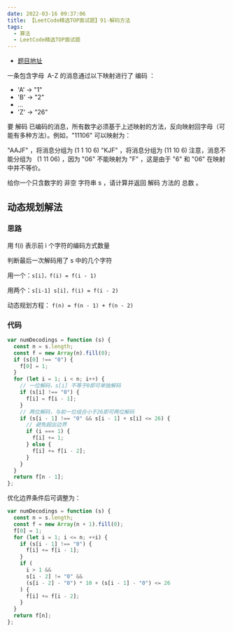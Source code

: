 ```yaml
---
date: 2022-03-16 09:37:06
title: 【LeetCode精选TOP面试题】91-解码方法
tags:
  - 算法
  - LeetCode精选TOP面试题
---
```


- [题目地址](https://leetcode.com/problems/decode-ways/description/)

一条包含字母  A-Z 的消息通过以下映射进行了 编码 ：

- 'A' -> "1"
- 'B' -> "2"
- ...
- 'Z' -> "26"

要 解码 已编码的消息，所有数字必须基于上述映射的方法，反向映射回字母（可能有多种方法）。例如，"11106" 可以映射为：

"AAJF" ，将消息分组为 (1 1 10 6)
"KJF" ，将消息分组为 (11 10 6)
注意，消息不能分组为   (1 11 06) ，因为 "06" 不能映射为 "F" ，这是由于 "6" 和 "06" 在映射中并不等价。

给你一个只含数字的 非空 字符串 s ，请计算并返回 解码 方法的 总数 。

## 动态规划解法

### 思路

用 f(i) 表示前 i 个字符的编码方式数量

判断最后一次解码用了 s 中的几个字符

用一个：`s[i]，f(i) = f(i - 1)`

用两个：`s[i-1] s[i]，f(i) = f(i - 2)`

动态规划方程： `f(n) = f(n - 1) + f(n - 2)`

### 代码

```js
var numDecodings = function (s) {
  const n = s.length;
  const f = new Array(n).fill(0);
  if (s[0] !== "0") {
    f[0] = 1;
  }
  for (let i = 1; i < n; i++) {
    // 一位解码，s[i] 不等于0即可单独解码
    if (s[i] !== "0") {
      f[i] = f[i - 1];
    }
    // 两位解码，与前一位组合小于26即可两位解码
    if (s[i - 1] !== "0" && s[i - 1] + s[i] <= 26) {
      // 避免超出边界
      if (i === 1) {
        f[i] += 1;
      } else {
        f[i] += f[i - 2];
      }
    }
  }
  return f[n - 1];
};
```

优化边界条件后可调整为：

```js
var numDecodings = function (s) {
  const n = s.length;
  const f = new Array(n + 1).fill(0);
  f[0] = 1;
  for (let i = 1; i <= n; ++i) {
    if (s[i - 1] !== "0") {
      f[i] += f[i - 1];
    }
    if (
      i > 1 &&
      s[i - 2] != "0" &&
      (s[i - 2] - "0") * 10 + (s[i - 1] - "0") <= 26
    ) {
      f[i] += f[i - 2];
    }
  }
  return f[n];
};
```
